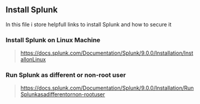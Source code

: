 ## Install Splunk

In this file i store helpfull links to install Splunk and how to secure it
### Install Splunk on Linux Machine
> https://docs.splunk.com/Documentation/Splunk/9.0.0/Installation/InstallonLinux

### Run Splunk as different or non-root user

> https://docs.splunk.com/Documentation/Splunk/9.0.0/Installation/RunSplunkasadifferentornon-rootuser

